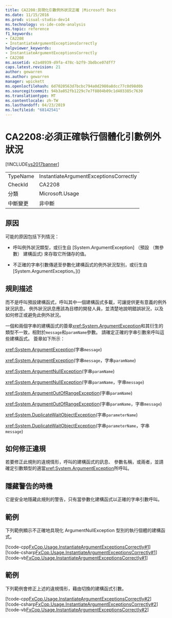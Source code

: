 ```yaml
---
title: CA2208:具現化引數例外狀況正確 |Microsoft Docs
ms.date: 11/15/2016
ms.prod: visual-studio-dev14
ms.technology: vs-ide-code-analysis
ms.topic: reference
f1_keywords:
- CA2208
- InstantiateArgumentExceptionsCorrectly
helpviewer_keywords:
- InstantiateArgumentExceptionsCorrectly
- CA2208
ms.assetid: e2a48939-d9fa-478c-b2f9-3bdbce07dff7
caps.latest.revision: 21
author: gewarren
ms.author: gewarren
manager: wpickett
ms.openlocfilehash: 6d7020563d7bcbc794a0d2980a8dcc77c0d98d0b
ms.sourcegitcommit: 94b3a052fb1229c7e7f8804b09c1d403385c7630
ms.translationtype: MT
ms.contentlocale: zh-TW
ms.lasthandoff: 04/23/2019
ms.locfileid: "68142541"
---
```

# <a name="ca2208-instantiate-argument-exceptions-correctly"></a>CA2208:必須正確執行個體化引數例外狀況
[!INCLUDE[vs2017banner](../includes/vs2017banner.md)]

|||
|-|-|
|TypeName|InstantiateArgumentExceptionsCorrectly|
|CheckId|CA2208|
|分類|Microsoft.Usage|
|中斷變更|非中斷|

## <a name="cause"></a>原因
 可能的原因包括下列情況：

- 呼叫例外狀況類型，或衍生自 [System.ArgumentException] （預設 （無參數） 建構函式<!-- TODO: review code entity reference <xref:assetId:///System.ArgumentException?qualifyHint=True&amp;autoUpgrade=True>  -->) 來存取它所儲存的值。

- 不正確的字串引數傳遞至參數化建構函式的例外狀況型別，或衍生自 [System.ArgumentException。](<!-- TODO: review code entity reference <xref:assetId:///System.ArgumentException.?qualifyHint=True&amp;autoUpgrade=True>  -->)

## <a name="rule-description"></a>規則描述
 而不是呼叫預設建構函式，呼叫其中一個建構函式多載，可讓提供更有意義的例外狀況訊息。 例外狀況訊息應該為目標的開發人員，並清楚地說明錯誤狀況，以及如何修正或避免此例外狀況。

 一個和兩個字串的建構函式的簽章<xref:System.ArgumentException>和其衍生的類型不一致，相對於`message`和`paramName`參數。 請確定正確的字串引數來呼叫這些建構函式。 簽章如下所示：

 <xref:System.ArgumentException>(字串`message`)

 <xref:System.ArgumentException>(字串`message`，字串`paramName`)

 <xref:System.ArgumentNullException>(字串`paramName`)

 <xref:System.ArgumentNullException>(字串`paramName`，字串`message`)

 <xref:System.ArgumentOutOfRangeException>(字串`paramName`)

 <xref:System.ArgumentOutOfRangeException>(字串`paramName`，字串`message`)

 <xref:System.DuplicateWaitObjectException>(字串`parameterName`)

 <xref:System.DuplicateWaitObjectException>(字串`parameterName`，字串`message`)

## <a name="how-to-fix-violations"></a>如何修正違規
 若要修正此規則的違規情形，呼叫的建構函式的訊息、 參數名稱，或兩者，並請確定引數類型的適當<xref:System.ArgumentException>所呼叫。

## <a name="when-to-suppress-warnings"></a>隱藏警告的時機
 它是安全地隱藏此規則的警告，只有當參數化建構函式以正確的字串引數呼叫。

## <a name="example"></a>範例
 下列範例顯示不正確地具現化 ArgumentNullException 型別的執行個體的建構函式。

 [!code-cpp[FxCop.Usage.InstantiateArgumentExceptionsCorrectly#1](../snippets/cpp/VS_Snippets_CodeAnalysis/FxCop.Usage.InstantiateArgumentExceptionsCorrectly/cpp/FxCop.Usage.InheritedPublic.cpp#1)]
 [!code-csharp[FxCop.Usage.InstantiateArgumentExceptionsCorrectly#1](../snippets/csharp/VS_Snippets_CodeAnalysis/FxCop.Usage.InstantiateArgumentExceptionsCorrectly/cs/FxCop.Usage.InheritedPublic.cs#1)]
 [!code-vb[FxCop.Usage.InstantiateArgumentExceptionsCorrectly#1](../snippets/visualbasic/VS_Snippets_CodeAnalysis/FxCop.Usage.InstantiateArgumentExceptionsCorrectly/vb/FxCop.Usage.InstantiateArgumentExceptionsCorrectly.vb#1)]

## <a name="example"></a>範例
 下列範例會修正上述的違規情形，藉由切換的建構函式引數。

 [!code-cpp[FxCop.Usage.InstantiateArgumentExceptionsCorrectly#2](../snippets/cpp/VS_Snippets_CodeAnalysis/FxCop.Usage.InstantiateArgumentExceptionsCorrectly/cpp/FxCop.Usage.InheritedPublic.cpp#2)]
 [!code-csharp[FxCop.Usage.InstantiateArgumentExceptionsCorrectly#2](../snippets/csharp/VS_Snippets_CodeAnalysis/FxCop.Usage.InstantiateArgumentExceptionsCorrectly/cs/FxCop.Usage.InheritedPublic.cs#2)]
 [!code-vb[FxCop.Usage.InstantiateArgumentExceptionsCorrectly#2](../snippets/visualbasic/VS_Snippets_CodeAnalysis/FxCop.Usage.InstantiateArgumentExceptionsCorrectly/vb/FxCop.Usage.InstantiateArgumentExceptionsCorrectly.vb#2)]
